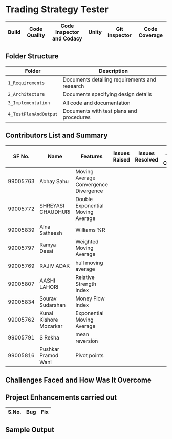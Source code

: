 # Trading Strategy Tester

|Build | Code Quality | Code Inspector and Codacy| Unity | Git Inspector | Code Coverage |
|:----:|:----:|:----:|:----:|:----:|:----:|


## Folder Structure
Folder                | Description
----------------------| -------------------------------
`1_Requirements`      | Documents detailing requirements and research
`2_Architecture`      | Documents specifying design details
`3_Implementation`    | All code and documentation
`4_TestPlanAndOutput` | Documents with test plans and procedures

## Contributors List and Summary

SF No.    |          Name          |    Features    | Issues Raised |Issues Resolved|No Test Cases|Test Case Pass
----------|------------------------|----------------|----------------|---------------|-------------|--------------
 99005763 | Abhay  Sahu            | Moving Average Convergence Divergence 
 99005772 | SHREYASI  CHAUDHURI    | Double Exponential Moving Average
 99005839 | Alna Satheesh          | Williams %R
 99005797 | Ramya  Desai           | Weighted Moving Average
 99005769 | RAJIV  ADAK            | hull moving average
 99005807 | AASHI  LAHORI          | Relative Strength Index
 99005834 | Sourav  Sudarshan      | Money Flow Index
 99005762 | Kunal Kishore Mozarkar | Exponential Moving Average
 99005791 | S  Rekha               | mean reversion
 99005816 | Pushkar Pramod Wani    | Pivot points

## Challenges Faced and How Was It Overcome


## Project Enhancements carried out
S.No. | Bug | Fix
---- | ---- | ----


## Sample Output
